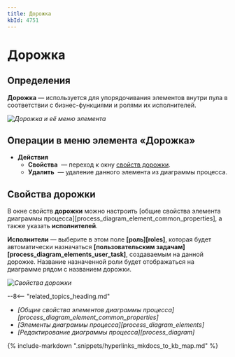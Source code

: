 ```yaml
---
title: Дорожка
kbId: 4751
---
```


# Дорожка

## Определения

**Дорожка** — используется для упорядочивания элементов внутри пула в соответствии с бизнес-функциями и ролями их исполнителей.

_![Дорожка и её меню элемента](/platform/v5.0/business_apps/diagrams/process_diagram/process_diagram_elements/generic/img/lane.png)_

## Операции в меню элемента «Дорожка»

- **Действия**
  - **Свойства** *‌* — переход к окну [свойств дорожки](#свойства-дорожки).
  - **Удалить** *‌* — удаление данного элемента из диаграммы процесса.

## Свойства дорожки

В окне свойств **дорожки** можно настроить [общие свойства элемента диаграммы процесса][process_diagram_element_common_properties], а также указать **исполнителей**.

**Исполнители** — выберите в этом поле **[роль][roles]**, которая будет автоматически назначаться **[пользовательским задачам][process_diagram_elements_user_task]**, создаваемым на данной дорожке. Название назначенной роли будет отображаться на диаграмме рядом с названием дорожки.

_![Свойства дорожки](/platform/v5.0/business_apps/diagrams/process_diagram/process_diagram_elements/generic/img/lane_general_properties.png)_

--8<-- "related_topics_heading.md"

- *[Общие свойства элементов диаграммы процесса][process_diagram_element_common_properties]*
- *[Элементы диаграммы процесса][process_diagram_elements]*
- *[Редактирование диаграммы процесса][process_diagram]*

{% include-markdown ".snippets/hyperlinks_mkdocs_to_kb_map.md" %}
